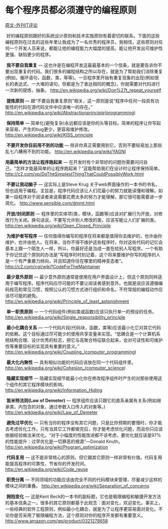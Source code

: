 <h1 id="-">每个程序员都必须遵守的编程原则</h1>
<p><a href="http://www.vaikan.com/principles-of-good-programming/">原文-外刊IT评论</a></p>
<p>​    好的编程原则跟好的系统设计原则和技术实施原则有着密切的联系。下面的这些编程原则在过去的这些年里让我成为了一名优秀的程序员，我相信，这些原则对任何一个开发人员来说，都能让他的编程能力大幅度的提高，能让他开发出可维护性更强、缺陷更少的程序。</p>
<p>​    <strong>我不要自我重复</strong> — 这也许是在编程开发这最最基本的一个信条，就是要告诉你不要出现重复的代码。我们很多的编程结构之所以存在，就是为了帮助我们消除重复(例如，循环语句，函数，类，等等)。一旦程序里开始有重复现象的出现(例如很长的表达式、一大堆的语句，但都是为了表达相同的概念)，你就需要对代码进行一次新的提炼，抽象。
<a href="http://en.wikipedia.org/wiki/Don%27t_repeat_yourself">http://en.wikipedia.org/wiki/Don%27t_repeat_yourself</a></p>
<p>​    <strong>提炼原则</strong> — 跟“不要自我重复原则”相关，这一原则是说“程序中任何一段具有功能性的代码在源代码文件中应该唯一的存在。”
<a href="http://en.wikipedia.org/wiki/Abstraction_principle_%28programming">http://en.wikipedia.org/wiki/Abstraction<em>principle</em>(programming</a>)</p>
<p>​    <strong>保持简单</strong> — 简单化(避免复杂)永远都应该是你的头等目标。简单的程序让你写起来容易，产生的bug更少，更容易维护修改。
<a href="http://en.wikipedia.org/wiki/KISS_principle">http://en.wikipedia.org/wiki/KISS_principle</a></p>
<p>​    <strong>不要开发你目前用不到的功能</strong> — 除非你真正需要用到它，否则不要轻易加上那些乱七八糟用不到的功能。
<a href="http://en.wikipedia.org/wiki/YAGNI">http://en.wikipedia.org/wiki/YAGNI</a></p>
<p><strong>用最简单的方法让程序跑起来</strong> — 在开发时有个非常好的问题你需要问问自己，“怎样才能最简单的让程序跑起来？”这能帮助我们在设计时让程序保持简单。
<a href="http://c2.com/xp/DoTheSimplestThingThatCouldPossiblyWork.html">http://c2.com/xp/DoTheSimplestThingThatCouldPossiblyWork.html</a></p>
<p>​    <strong>不要让我动脑子</strong> — 这实际上是Steve Krug 关于web界面操作的一本书的书名，但也适用于编程。主旨是，程序代码应该让人们花最小的努力就能读懂和理解。如果一段程序对于阅读者来说需要花费太多的努力才能理解，那它很可能需要进一步简化。
<a href="http://www.sensible.com/dmmt.html">http://www.sensible.com/dmmt.html</a></p>
<p>​    <strong>开放/封闭原则</strong> — 程序里的实体项(类，模块，函数等)应该对扩展行为开放，对修改行为关闭。换句话说，不要写允许别人修改的类，应该写能让人们扩展的类。
<a href="http://en.wikipedia.org/wiki/Open_Closed_Principle">http://en.wikipedia.org/wiki/Open_Closed_Principle</a></p>
<p>​    <strong>为维护者写程序</strong> — 任何值得你编写的程序在将来都是值得你去维护的，也许由你维护，也许由他人。在将来，当你不得不维护这些程序时，你对这些代码的记忆会基本上跟一个陌生人一样，所以，你最好还是当成一直在给别人写程序。一个有助于你记住这个原则的办法是“写程序时时刻记着，这个将来要维护你写的程序的人是一个有严重暴力倾向，并且知道你住在哪里的精神变态者”。
<a href="http://c2.com/cgi/wiki?CodeForTheMaintainer">http://c2.com/cgi/wiki?CodeForTheMaintainer</a></p>
<p>​    <strong>最少意外原则</strong> — 最少意外原则通常是使用在用户界面设计上，但这个原则同样适用于编写程序。程序代码应尽可能的不要让阅读者感到意外。也就是说应该遵循编码规范和常见习惯，按照公认的习惯方式进行组织和命名，不符常规的编程动作应该尽可能的避免。
<a href="http://en.wikipedia.org/wiki/Principle_of_least_astonishment">http://en.wikipedia.org/wiki/Principle_of_least_astonishment</a></p>
<p>​    <strong>单一职责原则</strong> — 一个代码组件(例如类或函数)应该只执行单一的预设的任务。
<a href="http://en.wikipedia.org/wiki/Single_responsibility_principle">http://en.wikipedia.org/wiki/Single_responsibility_principle</a></p>
<p>​    <strong>最小化耦合关系</strong> — 一个代码片段(代码块，函数，类等)应该最小化它对其它代码的依赖。这个目标通过尽可能少的使用共享变量来实现。“低耦合是一个计算机系统结构合理、设计优秀的标志，把它与高聚合特征联合起来，会对可读性和可维护性等重要目标的实现具有重要的意义。”
<a href="http://en.wikipedia.org/wiki/Coupling_%28computer_programming">http://en.wikipedia.org/wiki/Coupling_(computer_programming</a>)</p>
<p>​    <strong>最大化内聚性</strong> — 具有相似功能的代码应该放在同一个代码组件里。
<a href="http://en.wikipedia.org/wiki/Cohesion_%28computer_science">http://en.wikipedia.org/wiki/Cohesion_(computer_science</a>)</p>
<p>​    <strong>隐藏实现细节</strong> — 隐藏实现细节能最小化你在修改程序组件时产生的对那些使用这个组件的其它程序模块的影响。
<a href="http://en.wikipedia.org/wiki/Information_Hiding">http://en.wikipedia.org/wiki/Information_Hiding</a></p>
<p>​    <strong>笛米特法则(Law of Demeter)</strong> — 程序组件应该只跟它的直系亲属有关系(例如继承类，内包含的对象，通过参数入口传入的对象等。)
<a href="http://en.wikipedia.org/wiki/Law_of_Demeter">http://en.wikipedia.org/wiki/Law_of_Demeter</a></p>
<p>​    <strong>避免过早优化</strong> — 只有当你的程序没有其它问题，只是比你预期的要慢时，你才能去考虑优化工作。只有当其它工作都做完后，你才能考虑优化问题，而且你只应该依据经验做法来优化。“对于小幅度的性能改进都不该考虑，要优化就应该是97%的性能提升：过早优化是一切罪恶的根源”—Donald Knuth。
<a href="http://en.wikipedia.org/wiki/Program_optimization">http://en.wikipedia.org/wiki/Program_optimization</a></p>
<p>​    <strong>代码复用</strong> — 这不是非常核心的原则，但它跟其它原则一样非常有价值。代码复用能提高程序的可靠性，节省你的开发时间。
<a href="http://en.wikipedia.org/wiki/Code_reuse">http://en.wikipedia.org/wiki/Code_reuse</a></p>
<p>​    <strong>职责分离</strong> — 不同领域的功能应该由完全不同的代码模块来管理，尽量减少这样的模块之间的重叠。 
<a href="http://en.wikipedia.org/wiki/Separation_of_concerns">http://en.wikipedia.org/wiki/Separation_of_concerns</a></p>
<p>​    <strong>拥抱变化</strong> — 这是Kent Beck的一本书的副标题，它也是极限编程和敏捷开发方法的基本信条之一。很多的其它原则都基于此观念：面对变化，欢迎变化。事实上，一些经典的软件工程原则，例如最小化耦合，就是为了让程序更容易面对变化。不论你是否采用了极限编程方法，这个原则对你的程序开发都有重要意义。
<a href="http://www.amazon.com/gp/product/0321278658]">http://www.amazon.com/gp/product/0321278658</a></p>